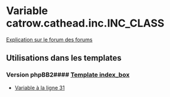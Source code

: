 # Variable catrow.cathead.inc.INC_CLASS
[Explication sur le forum des forums](http://forum.forumactif.com/t294113-listing-des-variables#catrow.cathead.inc.INC_CLASS)
## Utilisations dans les templates
### Version phpBB2#### [Template index_box](subsilver/index_box.md)
* [Variable à la ligne 31](../subsilver/index_box.tpl#L31)